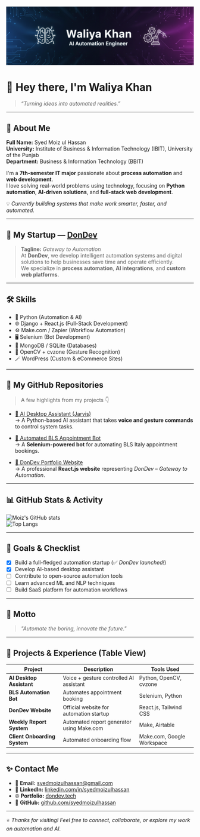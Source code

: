 ![AI Automation Engineer](https://github.com/WaliyaKhan882/WaliyaKhan882/blob/main/banner.png?raw=true)

# 👋 Hey there, I'm **Waliya Khan**

> *“Turning ideas into automated realities.”*

---

## 🧭 About Me

**Full Name:** Syed Moiz ul Hassan  
**University:** Institute of Business & Information Technology (IBIT), University of the Punjab  
**Department:** Business & Information Technology (BBIT)

I'm a **7th-semester IT major** passionate about **process automation** and **web development**.  
I love solving real-world problems using technology, focusing on **Python automation**, **AI-driven solutions**, and **full-stack web development**.  

💡 *Currently building systems that make work smarter, faster, and automated.*

---

## 🚀 My Startup — [DonDev](https://github.com/DonDevTech)
> **Tagline:** *Gateway to Automation*  
At **DonDev**, we develop intelligent automation systems and digital solutions to help businesses save time and operate efficiently.  
We specialize in **process automation**, **AI integrations**, and **custom web platforms**.

---

## 🛠️ Skills

- 🐍 Python (Automation & AI)
- 🌐 Django + React.js (Full-Stack Development)
- ⚙️ Make.com / Zapier (Workflow Automation)
- 🖥️ Selenium (Bot Development)
- 💾 MongoDB / SQLite (Databases)
- 🧠 OpenCV + cvzone (Gesture Recognition)
- 🪄 WordPress (Custom & eCommerce Sites)

---

## 📂 My GitHub Repositories

> A few highlights from my projects 👇

- [🤖 AI Desktop Assistant (Jarvis)](https://github.com/yourusername/jarvis-assistant)  
  → A Python-based AI assistant that takes **voice and gesture commands** to control system tasks.

- [🧩 Automated BLS Appointment Bot](https://github.com/yourusername/bls-automation)  
  → A **Selenium-powered bot** for automating BLS Italy appointment bookings.

- [💼 DonDev Portfolio Website](https://github.com/yourusername/dondev-portfolio)  
  → A professional **React.js website** representing *DonDev – Gateway to Automation*.

---

## 📊 GitHub Stats & Activity

![Moiz's GitHub stats](https://github-readme-stats.vercel.app/api?username=syedmoizulhassan&show_icons=true&theme=radical)  
![Top Langs](https://github-readme-stats.vercel.app/api/top-langs/?username=syedmoizulhassan&layout=compact&theme=radical)

---

## 🧭 Goals & Checklist

- [x] Build a full-fledged automation startup (✅ *DonDev launched!*)  
- [x] Develop AI-based desktop assistant  
- [ ] Contribute to open-source automation tools  
- [ ] Learn advanced ML and NLP techniques  
- [ ] Build SaaS platform for automation workflows  

---

## 💬 Motto

> *"Automate the boring, innovate the future."*

---

## 🧰 Projects & Experience (Table View)

| Project | Description | Tools Used |
|----------|--------------|-------------|
| **AI Desktop Assistant** | Voice + gesture controlled AI assistant | Python, OpenCV, cvzone |
| **BLS Automation Bot** | Automates appointment booking | Selenium, Python |
| **DonDev Website** | Official website for automation startup | React.js, Tailwind CSS |
| **Weekly Report System** | Automated report generator using Make.com | Make, Airtable |
| **Client Onboarding System** | Automated onboarding flow | Make.com, Google Workspace |

---

## ✨ Contact Me

- 📧 **Email:** [syedmoizulhassan@gmail.com](mailto:syedmoizulhassan@gmail.com)  
- 💼 **LinkedIn:** [linkedin.com/in/syedmoizulhassan](https://linkedin.com/in/syedmoizulhassan)  
- 🌐 **Portfolio:** [dondev.tech](https://dondev.tech)  
- 🐙 **GitHub:** [github.com/syedmoizulhassan](https://github.com/syedmoizulhassan)

---

⭐ *Thanks for visiting! Feel free to connect, collaborate, or explore my work on automation and AI.*  
